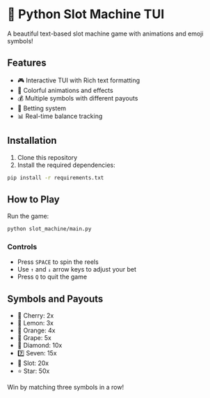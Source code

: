 # 🎰 Python Slot Machine TUI

A beautiful text-based slot machine game with animations and emoji symbols!

## Features

- 🎮 Interactive TUI with Rich text formatting
- 🎨 Colorful animations and effects
- 💰 Multiple symbols with different payouts
- 🎲 Betting system
- 📊 Real-time balance tracking

## Installation

1. Clone this repository
2. Install the required dependencies:
```bash
pip install -r requirements.txt
```

## How to Play

Run the game:
```bash
python slot_machine/main.py
```

### Controls
- Press `SPACE` to spin the reels
- Use `↑` and `↓` arrow keys to adjust your bet
- Press `Q` to quit the game

## Symbols and Payouts

- 🍒 Cherry: 2x
- 🍋 Lemon: 3x
- 🍊 Orange: 4x
- 🍇 Grape: 5x
- 💎 Diamond: 10x
- 7️⃣ Seven: 15x
- 🎰 Slot: 20x
- ⭐ Star: 50x

Win by matching three symbols in a row! 